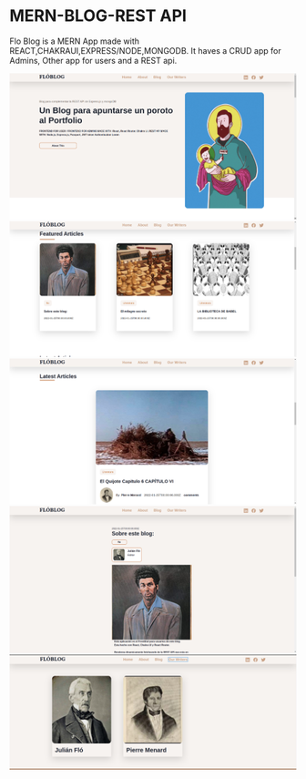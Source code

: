 # MERN-BLOG-REST API
Flo Blog is a MERN App made with REACT,CHAKRAUI,EXPRESS/NODE,MONGODB.
It haves a CRUD app for Admins, Other app  for users and a REST api.

![.](https://github.com/Flo-314/MERN-BLOG-FRONTEND/blob/main/images/1.png)
![.](https://github.com/Flo-314/MERN-BLOG-FRONTEND/blob/main/images/2.png)
![.](https://github.com/Flo-314/MERN-BLOG-FRONTEND/blob/main/images/3.png)
![.](https://github.com/Flo-314/MERN-BLOG-FRONTEND/blob/main/images/4.png)
![.](https://github.com/Flo-314/MERN-BLOG-FRONTEND/blob/main/images/6.png)
